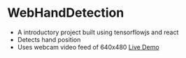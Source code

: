 # WebHandDetection
- A introductory project built using tensorflowjs and react
- Detects hand position
- Uses webcam video feed of 640x480
[Live Demo](https://ikjyot-53.github.io/WebHandDetection/)
